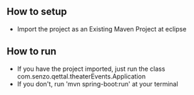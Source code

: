 ## How to setup

- Import the project as an Existing Maven Project at eclipse

## How to run

- If you have the project imported, just run the class com.senzo.qettal.theaterEvents.Application 
- If you don't, run 'mvn spring-boot:run' at your terminal
